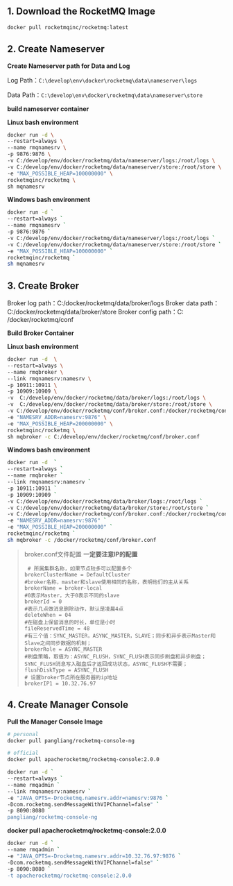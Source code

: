 ## 1. Download the RocketMQ Image
```bash
docker pull rocketmqinc/rocketmq:latest
```

## 2. Create Nameserver

**Create Nameserver path for Data and Log**

Log Path：`C:\develop\env\docker\rocketmq\data\nameserver\logs`

Data Path：`C:\develop\env\docker\rocketmq\data\nameserver\store`

**build nameserver container**

**Linux bash environment**

```bash
docker run -d \
--restart=always \
--name rmqnamesrv \
-p 9876:9876 \
-v C:/develop/env/docker/rocketmq/data/nameserver/logs:/root/logs \
-v C:/develop/env/docker/rocketmq/data/nameserver/store:/root/store \
-e "MAX_POSSIBLE_HEAP=100000000" \
rocketmqinc/rocketmq \
sh mqnamesrv 
```
**Windows bash environment**

```bash
docker run -d `
--restart=always `
--name rmqnamesrv `
-p 9876:9876 `
-v C:/develop/env/docker/rocketmq/data/nameserver/logs:/root/logs `
-v C:/develop/env/docker/rocketmq/data/nameserver/store:/root/store `
-e "MAX_POSSIBLE_HEAP=100000000" `
rocketmqinc/rocketmq `
sh mqnamesrv 
```

## 3. Create Broker

Broker log path：C:/docker/rocketmq/data/broker/logs
Broker data path：C:/docker/rocketmq/data/broker/store
Broker config path：C: /docker/rocketmq/conf

**Build Broker Container**

**Linux bash environment**

```bash
docker run -d  \
--restart=always \
--name rmqbroker \
--link rmqnamesrv:namesrv \
-p 10911:10911 \
-p 10909:10909 \
-v  C:/develop/env/docker/rocketmq/data/broker/logs:/root/logs \
-v  C:/develop/env/docker/rocketmq/data/broker/store:/root/store \
-v C:/develop/env/docker/rocketmq/conf/broker.conf:/docker/rocketmq/conf/broker.conf \
-e "NAMESRV_ADDR=namesrv:9876" \
-e "MAX_POSSIBLE_HEAP=200000000" \
rocketmqinc/rocketmq \
sh mqbroker -c C:/develop/env/docker/rocketmq/conf/broker.conf
```

**Windows bash environment**

```bash
docker run -d  `
--restart=always `
--name rmqbroker `
--link rmqnamesrv:namesrv `
-p 10911:10911 `
-p 10909:10909 `
-v C:/develop/env/docker/rocketmq/data/broker/logs:/root/logs `
-v C:/develop/env/docker/rocketmq/data/broker/store:/root/store `
-v C:/develop/env/docker/rocketmq/conf/broker.conf:/docker/rocketmq/conf/broker.conf `
-e "NAMESRV_ADDR=namesrv:9876" `
-e "MAX_POSSIBLE_HEAP=200000000" `
rocketmqinc/rocketmq `
sh mqbroker -c /docker/rocketmq/conf/broker.conf
```

> broker.conf文件配置 **一定要注意IP的配置**
> ```properties
>  # 所属集群名称，如果节点较多可以配置多个
> brokerClusterName = DefaultCluster
> #broker名称，master和slave使用相同的名称，表明他们的主从关系
> brokerName = broker-local
> #0表示Master，大于0表示不同的slave
> brokerId = 0
> #表示几点做消息删除动作，默认是凌晨4点
> deleteWhen = 04
> #在磁盘上保留消息的时长，单位是小时
> fileReservedTime = 48
> #有三个值：SYNC_MASTER，ASYNC_MASTER，SLAVE；同步和异步表示Master和Slave之间同步数据的机制；
> brokerRole = ASYNC_MASTER
> #刷盘策略，取值为：ASYNC_FLUSH，SYNC_FLUSH表示同步刷盘和异步刷盘；SYNC_FLUSH消息写入磁盘后才返回成功状态，ASYNC_FLUSH不需要；
> flushDiskType = ASYNC_FLUSH
> # 设置broker节点所在服务器的ip地址
> brokerIP1 = 10.32.76.97
> ```

## 4. Create Manager Console

**Pull the Manager Console Image**

```bash
# personal
docker pull pangliang/rocketmq-console-ng

# official
docker pull apacherocketmq/rocketmq-console:2.0.0
```

```bash
docker run -d `
--restart=always `
--name rmqadmin `
--link rmqnamesrv:namesrv `
-e "JAVA_OPTS=-Drocketmq.namesrv.addr=namesrv:9876 `
-Dcom.rocketmq.sendMessageWithVIPChannel=false" `
-p 8090:8080 `
pangliang/rocketmq-console-ng
```
**docker pull apacherocketmq/rocketmq-console:2.0.0**

```bash
docker run -d `
--name rmqadmin `
-e "JAVA_OPTS=-Drocketmq.namesrv.addr=10.32.76.97:9876 `
-Dcom.rocketmq.sendMessageWithVIPChannel=false" `
-p 8090:8080 `
-t apacherocketmq/rocketmq-console:2.0.0
```

